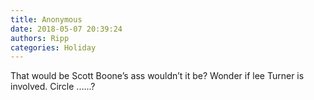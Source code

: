 ```yaml
---
title: Anonymous
date: 2018-05-07 20:39:24
authors: Ripp
categories: Holiday
---
```


 That would be Scott Boone’s ass wouldn’t it be?  Wonder if lee Turner is involved.  Circle ......?
